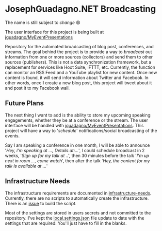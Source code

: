 # JosephGuadagno.NET Broadcasting

The name is still subject to *change* :smile:

The user interface for this project is being built at [jguadagno/MyEventPresentations](https://github.com/jguadagno/MyEventPresentations)

Repository for the automated broadcasting of blog post, conferences, and streams. The goal behind the project is to provide a way to *broadcast* out information from one or more sources (collectors) and send them to other sources (publishers).  This is not a data synchronization framework, but a replacement for services like Hoot Suite, IFTTT, etc. Currently, the function can monitor an RSS Feed and a YouTube playlist for new content.  Once new content is found, it will send information about Twitter and Facebook.  In other words, once I create a new blog post, this project will tweet about it and post it to my Facebook wall.

## Future Plans

The next thing I want to add is the ability to store my upcoming speaking engagements, whether they be at a conference or the stream. The user interface will be handled with [jguadagno/MyEventPresentations](https://github.com/jguadagno/MyEventPresentations).  This project will have a way to '*schedule*' notifications/social broadcasting of the events.

Say I am speaking a conference in one month, I will be able to announce '*Hey, I'm speaking at ..., Details at:...*', I could schedule broadcast in 2 weeks, '*Sign up for my talk at ..*', then 30 minutes before the talk '*I'm up next in room ..., come watch*', then after the talk '*Hey, the content for my talk is available at ...*'  

## Infrastructure Needs

The infrastructure requirements are documented in [infrastructure-needs](infrastructure-needs.md). Currently, there are no scripts to automatically create the infrastructure.  There is an [issue](https://github.com/jguadagno/jjgnet-broadcast/issues/16) to build the script.

Most of the settings are stored in users secrets and not committed to the repository.  I've kept the [local.settings.json](src/JosephGuadagno.Broadcasting.Functions/local.settings.json) file update to date with the settings that are required.  You'll just have to fill in the blanks. 
